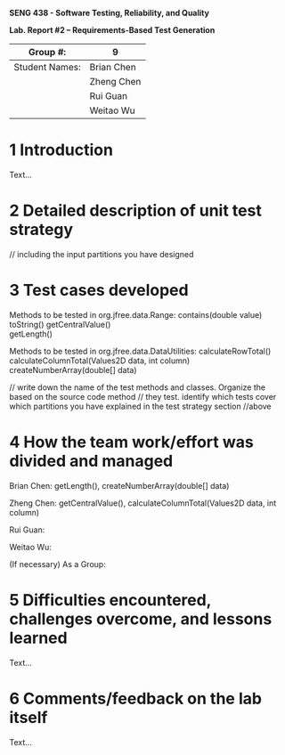 **SENG 438 - Software Testing, Reliability, and Quality**

**Lab. Report \#2 – Requirements-Based Test Generation**

| Group \#:      |  9  |
| -------------- | --- |
| Student Names: | Brian Chen  |
|                | Zheng Chen  |
|                | Rui Guan    |
|                | Weitao Wu   |

# 1 Introduction

Text…

# 2 Detailed description of unit test strategy

// including the input partitions you have designed

# 3 Test cases developed

Methods to be tested in org.jfree.data.Range: 
contains(double value)
toString()
getCentralValue()   
getLength()

Methods to be tested in org.jfree.data.DataUtilities: 
calculateRowTotal()
calculateColumnTotal(Values2D data, int column)
createNumberArray(double[] data)


// write down the name of the test methods and classes. Organize the based on
the source code method // they test. identify which tests cover which partitions
you have explained in the test strategy section //above

# 4 How the team work/effort was divided and managed

Brian Chen: getLength(), createNumberArray(double[] data)

Zheng Chen: getCentralValue(), calculateColumnTotal(Values2D data, int column)

Rui Guan:

Weitao Wu:

(If necessary)
As a Group:


# 5 Difficulties encountered, challenges overcome, and lessons learned

Text…

# 6 Comments/feedback on the lab itself

Text…
